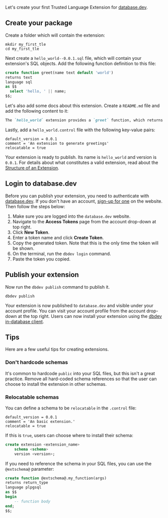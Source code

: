 
Let's create your first Trusted Language Extension for [database.dev](https://database.dev).

## Create your package

Create a folder which will contain the extension:

```
mkdir my_first_tle
cd my_first_tle
```

Next create a `hello_world--0.0.1.sql` file, which will contain your extension's SQL objects. Add the following function definition to this file:

```sql
create function greet(name text default 'world')
returns text
language sql
as $$
  select 'hello, ' || name;
$$;
```

Let's also add some docs about this extension. Create a `README.md` file and add the following content to it:

```markdown
The `hello_world` extension provides a `greet` function, which returns a greeting.
```

Lastly, add a `hello_world.control` file with the following key-value pairs:

```
default_version = 0.0.1
comment = 'An extension to generate greetings'
relocatable = true
```

Your extension is ready to publish. Its name is `hello_world` and version is `0.0.1`. For details about what constitutes a valid extension, read about the [Structure of an Extension](extension_structure.md).


## Login to database.dev

Before you can publish your extension, you need to authenticate with [database.dev](https://database.dev/). If you don't have an account, [sign-up for one](https://database.dev/sign-up) on the website. Then follow the steps below:

1. Make sure you are logged into the `database.dev` website.
2. Navigate to the **Access Tokens** page from the account drop-down at top right.
3. Click **New Token**.
4. Enter a token name and click **Create Token**.
5. Copy the generated token. Note that this is the only time the token will be shown.
6. On the terminal, run the `dbdev login` command.
7. Paste the token you copied.

## Publish your extension

Now run the `dbdev publish` command to publish it.

```
dbdev publish
```

Your extension is now published to `database.dev` and visible under your account profile. You can visit your account profile from the account drop-down at the top right. Users can now install your extension using the [dbdev in-database client](install-in-db-client.md).


## Tips

Here are a few useful tips for creating extensions.


### Don't hardcode schemas

It's common to hardcode `public` into your SQL files, but this isn't a great practice. Remove all hard-coded schema references so that the user can choose to install the extension in other schemas.

### Relocatable schemas

You can define a schema to be `relocatable` in the `.control` file:

```
default_version = 0.0.1
comment = 'An basic extension.'
relocatable = true
```

If this is `true`, users can choose where to install their schema:

```sql
create extension <extension_name>
    schema <schema>
    version <version>;
```

If you need to reference the schema in your SQL files, you can use the `@extschema@` parameter:

```sql
create function @extschema@.my_function(args)
returns return_type
language plpgsql
as $$
begin
    -- function body
end;
$$;
```
